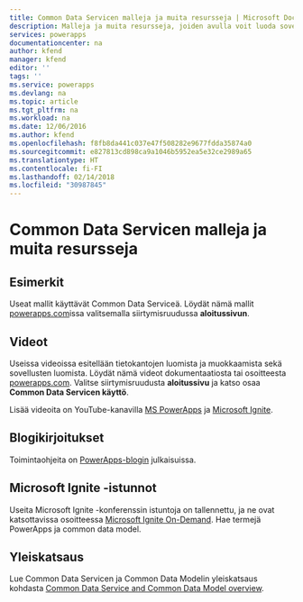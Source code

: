 ```yaml
---
title: Common Data Servicen malleja ja muita resursseja | Microsoft Docs
description: Malleja ja muita resursseja, joiden avulla voit luoda sovelluksia.
services: powerapps
documentationcenter: na
author: kfend
manager: kfend
editor: ''
tags: ''
ms.service: powerapps
ms.devlang: na
ms.topic: article
ms.tgt_pltfrm: na
ms.workload: na
ms.date: 12/06/2016
ms.author: kfend
ms.openlocfilehash: f8fb8da441c037e47f508282e9677fdda35874a0
ms.sourcegitcommit: e827813cd898ca9a1046b5952ea5e32ce2989a65
ms.translationtype: HT
ms.contentlocale: fi-FI
ms.lasthandoff: 02/14/2018
ms.locfileid: "30987845"
---
```

# <a name="samples-and-other-resources--for-the-common-data-service"></a>Common Data Servicen malleja ja muita resursseja
## <a name="samples"></a>Esimerkit
Useat mallit käyttävät Common Data Serviceä. Löydät nämä mallit [powerapps.com](https://web.powerapps.com)issa valitsemalla siirtymisruudussa **aloitussivun**.

## <a name="videos"></a>Videot
Useissa videoissa esitellään tietokantojen luomista ja muokkaamista sekä sovellusten luomista. Löydät nämä videot dokumentaatiosta tai osoitteesta [powerapps.com](https://web.powerapps.com). Valitse siirtymisruudusta **aloitussivu** ja katso osaa **Common Data Servicen käyttö**.

Lisää videoita on YouTube-kanavilla [MS PowerApps](https://www.youtube.com/channel/UCGfWR2ekfRFckLjev6eQYLg) ja [Microsoft Ignite](https://www.youtube.com/channel/UCrhJmfAGQ5K81XQ8_od1iTg).

## <a name="blog-posts"></a>Blogikirjoitukset
Toimintaohjeita on [PowerApps-blogin](https://powerapps.microsoft.com/blog/) julkaisuissa.

## <a name="microsoft-ignite-sessions"></a>Microsoft Ignite -istunnot
Useita Microsoft Ignite -konferenssin istuntoja on tallennettu, ja ne ovat katsottavissa osoitteessa [Microsoft Ignite On-Demand](https://myignite.microsoft.com/videos). Hae termejä PowerApps ja common data model.

## <a name="overview"></a>Yleiskatsaus
Lue Common Data Servicen ja Common Data Modelin yleiskatsaus kohdasta [Common Data Service and Common Data Model overview](https://docs.microsoft.com/common-data-service/entity-reference/security-model).

